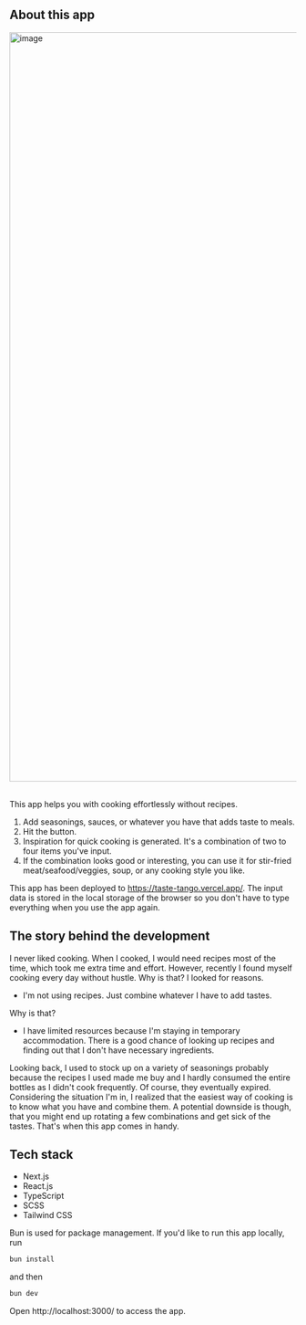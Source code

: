 ## About this app

<img width="1313" alt="image" src="https://github.com/rami6/taste-tango/assets/30137645/3e2a558f-6f5b-4754-a620-5b6f6c0bd75c">

<br />
<br />

This app helps you with cooking effortlessly without recipes.

1. Add seasonings, sauces, or whatever you have that adds taste to meals.
2. Hit the button.
3. Inspiration for quick cooking is generated. It's a combination of two to four items you've input.
4. If the combination looks good or interesting, you can use it for stir-fried meat/seafood/veggies, soup, or any cooking style you like.

This app has been deployed to https://taste-tango.vercel.app/. The input data is stored in the local storage of the browser so you don't have to type everything when you use the app again.


## The story behind the development

I never liked cooking. When I cooked, I would need recipes most of the time, which took me extra time and effort. However, recently I found myself cooking every day without hustle. Why is that? I looked for reasons.

- I'm not using recipes. Just combine whatever I have to add tastes.

Why is that?

- I have limited resources because I'm staying in temporary accommodation. There is a good chance of looking up recipes and finding out that I don't have necessary ingredients.

Looking back, I used to stock up on a variety of seasonings probably because the recipes I used made me buy and I hardly consumed the entire bottles as I didn't cook frequently. Of course, they eventually expired. Considering the situation I'm in, I realized that the easiest way of cooking is to know what you have and combine them. A potential downside is though, that you might end up rotating a few combinations and get sick of the tastes. That's when this app comes in handy.


## Tech stack

- Next.js
- React.js
- TypeScript
- SCSS
- Tailwind CSS

Bun is used for package management. If you'd like to run this app locally, run

```bash
bun install
```
and then

```bash
bun dev
```

Open http://localhost:3000/ to access the app. 
